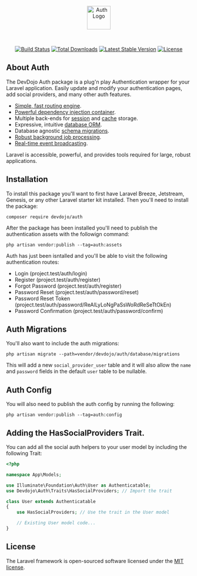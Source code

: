 <p align="center"><a href="https://devdojo.com" target="_blank"><img src="https://cdn.devdojo.com/images/april2024/dd-auth-logo.png" width="auto" height="64px" alt="Auth Logo"></a></p>
<br>
<p align="center">
<a href="https://github.com/thedevdojo/auth/actions"><img src="https://github.com/thedevdojo/auth/workflows/main/badge.svg" alt="Build Status"></a>
<a href="https://packagist.org/packages/devdojo/auth"><img src="https://img.shields.io/packagist/dt/devdojo/auth" alt="Total Downloads"></a>
<a href="https://packagist.org/packages/devdojo/auth"><img src="https://img.shields.io/packagist/v/devdojo/auth" alt="Latest Stable Version"></a>
<a href="https://packagist.org/packages/devdojo/auth"><img src="https://img.shields.io/packagist/l/devdojo/auth" alt="License"></a>
</p>

## About Auth

The DevDojo Auth package is a plug'n play Authentication wrapper for your Laravel application. Easily update and modify your authentication pages, add social providers, and many other auth features.

- [Simple, fast routing engine](https://laravel.com/docs/routing).
- [Powerful dependency injection container](https://laravel.com/docs/container).
- Multiple back-ends for [session](https://laravel.com/docs/session) and [cache](https://laravel.com/docs/cache) storage.
- Expressive, intuitive [database ORM](https://laravel.com/docs/eloquent).
- Database agnostic [schema migrations](https://laravel.com/docs/migrations).
- [Robust background job processing](https://laravel.com/docs/queues).
- [Real-time event broadcasting](https://laravel.com/docs/broadcasting).

Laravel is accessible, powerful, and provides tools required for large, robust applications.

## Installation

To install this package you'll want to first have Laravel Breeze, Jetstream, Genesis, or any other Laravel starter kit installed. Then you'll need to install the package:

```
composer require devdojo/auth
```

After the package has been installed you'll need to publish the authentication assets with the followign command:

```
php artisan vendor:publish --tag=auth:assets
```

Auth has just been isntalled and you'll be able to visit the following authentication routes:

 - Login (project.test/auth/login)
 - Register (project.test/auth/register)
 - Forgot Password (project.test/auth/register)
 - Password Reset (project.test/auth/password/reset)
 - Password Reset Token (project.test/auth/password/ReAlLyLoNgPaSsWoRdReSeTtOkEn)
 - Password Confirmation (project.test/auth/password/confirm)

## Auth Migrations

You'll also want to include the auth migrations:

```
php artisan migrate --path=vendor/devdojo/auth/database/migrations 
```

This will add a new `social_provider_user` table and it will also allow the `name` and `password` fields in the default `user` table to be nullable.

## Auth Config

You will also need to publish the auth config by running the following:

```
php artisan vendor:publish --tag=auth:config
```

## Adding the HasSocialProviders Trait.

You can add all the social auth helpers to your user model by including the following Trait:

```php
<?php

namespace App\Models;

use Illuminate\Foundation\Auth\User as Authenticatable;
use Devdojo\Auth\Traits\HasSocialProviders; // Import the trait

class User extends Authenticatable
{
    use HasSocialProviders; // Use the trait in the User model

    // Existing User model code...
}
```

## License

The Laravel framework is open-sourced software licensed under the [MIT license](https://opensource.org/licenses/MIT).
